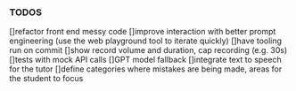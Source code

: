 ### TODOS
[]refactor front end messy code
[]improve interaction with better prompt engineering (use the web playground tool to iterate quickly)
[]have tooling run on commit
[]show record volume and duration, cap recording (e.g. 30s)
[]tests with mock API calls
[]GPT model fallback
[]integrate text to speech for the tutor
[]define categories where mistakes are being made, areas for the student to focus

